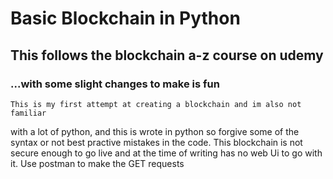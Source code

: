 # Basic Blockchain in Python## This follows the blockchain a-z course on udemy### ...with some slight changes to make is fun    This is my first attempt at creating a blockchain and im also not familiar with a lot of python, and this is wrote in python so forgive some of the syntaxor not best practive mistakes in the code. This blockchain is not secure enoughto go live and at the time of writing has no web Ui to go with it. Use postmanto make the GET requests